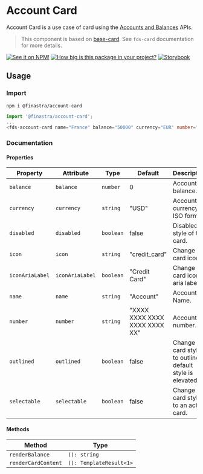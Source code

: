 # Account Card

Account Card is a use case of card using the [Accounts and Balances](https://developer.fusionfabric.cloud/api/corporate-accounteinfo-me-v1-831cb09d-cc10-4772-8ed5-8a6b72ec8e01/docs#operation/getAccountsForCustomerUser) APIs.

> This component is based on [base-card](./src/base-card.ts). See `fds-card` documentation for more details.

[![See it on NPM!](https://img.shields.io/npm/v/@finastra/account-card?style=for-the-badge)](https://www.npmjs.com/package/@finastra/account-card)
[![How big is this package in your project?](https://img.shields.io/bundlephobia/minzip/@finastra/account-card?style=for-the-badge)](https://bundlephobia.com/result?p=@finastra/account-card')
[![Storybook](https://shields.io/badge/-Play%20with%20this%20web%20component-2a0481?logo=storybook&style=for-the-badge)](https://finastra.github.io/finastra-design-system/?path=/story/components-account-card--default)

## Usage

### Import

```
npm i @finastra/account-card
```

```ts
import '@finastra/account-card';
...
<fds-account-card name="France" balance="50000" currency="EUR" number="DE89 3704 0044 0532 0130 00"></fds-account-card>
```


### Documentation
<!-- DOC -->
#### Properties

| Property        | Attribute       | Type      | Default                       | Description                                      |
|-----------------|-----------------|-----------|-------------------------------|--------------------------------------------------|
| `balance`       | `balance`       | `number`  | 0                             | Account balance.                                 |
| `currency`      | `currency`      | `string`  | "USD"                         | Account currency ISO format.                     |
| `disabled`      | `disabled`      | `boolean` | false                         | Disabled style of the card.                      |
| `icon`          | `icon`          | `string`  | "credit_card"                 | Change card icon.                                |
| `iconAriaLabel` | `iconAriaLabel` | `boolean` | "Credit Card"                 | Change the card icon aria label.                 |
| `name`          | `name`          | `string`  | "Account"                     | Account Name.                                    |
| `number`        | `number`        | `string`  | "XXXX XXXX XXXX XXXX XXXX XX" | Account number.                                  |
| `outlined`      | `outlined`      | `boolean` | false                         | Change the card style to outlined, default style is elevated. |
| `selectable`    | `selectable`    | `boolean` | false                         | Change the card style to an action card.         |

#### Methods

| Method              | Type                    |
|---------------------|-------------------------|
| `renderBalance`     | `(): string`            |
| `renderCardContent` | `(): TemplateResult<1>` |
<!-- /DOC -->